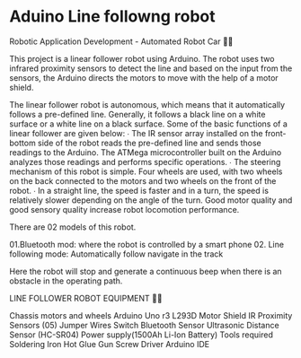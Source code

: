 # Aduino Line followng robot
 
Robotic Application Development - Automated Robot Car 🤖👻

This project is a linear follower robot using Arduino. The robot uses two infrared proximity sensors to detect the line and based on the input from the sensors, the Arduino directs the motors to move with the help of a motor shield.

The linear follower robot is autonomous, which means that it automatically follows a pre-defined line. Generally, it follows a black line on a white surface or a white line on a black surface. 
Some of the basic functions of a linear follower are given below: ∙ The IR sensor array installed on the front-bottom side of the robot reads the pre-defined line and sends those readings to the Arduino. 
The ATMega microcontroller built on the Arduino analyzes those readings and performs specific operations. ∙ The steering mechanism of this robot is simple. Four wheels are used, with two wheels on the back connected to the motors and two 
wheels on the front of the robot. ∙ In a straight line, the speed is faster and in a turn, the speed is relatively slower depending on the angle of the turn. Good motor quality and good sensory quality increase robot locomotion performance.

There are 02 models of this robot.

01.Bluetooth mod: where the robot is controlled by a smart phone
02. Line following mode: Automatically follow navigate in the track

Here the robot will stop and generate a continuous beep when there is an obstacle in the operating path.

LINE FOLLOWER ROBOT EQUIPMENT 🤖👻


Chassis 
motors and wheels 
Arduino Uno r3
L293D Motor Shield
IR Proximity Sensors (05)
Jumper Wires
Switch
Bluetooth Sensor
Ultrasonic Distance Sensor (HC-SR04)
Power supply(1500Ah Li-Ion Battery)
Tools required
Soldering Iron
Hot Glue Gun
Screw Driver
Arduino IDE

